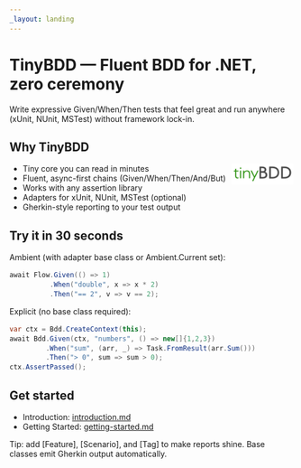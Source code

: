 ```yaml
---
_layout: landing
---
```


# TinyBDD — Fluent BDD for .NET, zero ceremony


Write expressive Given/When/Then tests that feel great and run anywhere (xUnit, NUnit, MSTest) without framework lock-in.

## Why TinyBDD

<img src="images/tinyBDD.png" alt="TinyBDD" width="110" align="right" />

- Tiny core you can read in minutes
- Fluent, async-first chains (Given/When/Then/And/But)
- Works with any assertion library
- Adapters for xUnit, NUnit, MSTest (optional)
- Gherkin-style reporting to your test output

## Try it in 30 seconds

Ambient (with adapter base class or Ambient.Current set):
```csharp
await Flow.Given(() => 1)
          .When("double", x => x * 2)
          .Then("== 2", v => v == 2);
```

Explicit (no base class required):
```csharp
var ctx = Bdd.CreateContext(this);
await Bdd.Given(ctx, "numbers", () => new[]{1,2,3})
         .When("sum", (arr, _) => Task.FromResult(arr.Sum()))
         .Then("> 0", sum => sum > 0);
ctx.AssertPassed();
```

## Get started
- Introduction: [introduction.md](introduction.md)
- Getting Started: [getting-started.md](getting-started.md)

Tip: add [Feature], [Scenario], and [Tag] to make reports shine. Base classes emit Gherkin output automatically.
